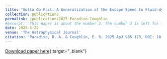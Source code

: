```yaml
---
title: "Gotta Go Fast: A Generalization of the Escape Speed to Fluid-dynamical Explosions and Implications for Astrophysical Transients"
collection: publications
permalink: /publication/2025-Paradiso-Coughlin
#excerpt: 'This paper is about the number 2. The number 3 is left for future work.'
date: 2025-5-22
venue: 'The Astrophysical Journal'
citation: 'Paradiso, D. A. & Coughlin, E. R. 2025 ApJ 985 173, DOI: 10.3847/1538-4357/adce6f
---
```


[Download paper here](10.3847/1538-4357/adce6f){:target="_blank"}
